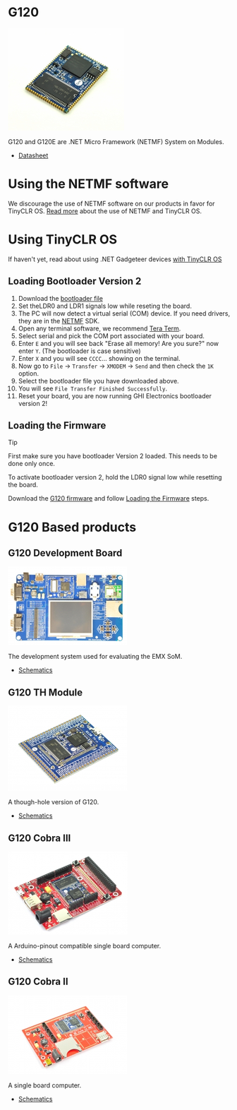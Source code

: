 # G120
![G120](images/g120.jpg)

G120 and G120E are .NET Micro Framework (NETMF) System on Modules.

* [Datasheet]()

# Using the NETMF software
We discourage the use of NETMF software on our products in favor for TinyCLR OS. [Read more](../legacy_products/netmf/intro.md) about the use of NETMF and TinyCLR OS.

# Using TinyCLR OS
If haven't yet, read about using .NET Gadgeteer devices [with TinyCLR OS](../legacy_products/netmf/intro.md#with-tinyclr-os)

## Loading Bootloader Version 2
1. Download the [bootloader file](http://files.ghielectronics.com/downloads/Bootloaders/G120%20Bootloader.2.0.3.ghi)
2. Set theLDR0 and LDR1 signals low while reseting the board.
4. The PC will now detect a virtual serial (COM) device. If you need drivers, they are in the [NETMF](../legacy_products/netmf/intro.md) SDK.
5. Open any terminal software, we recommend [Tera Term](http://ttssh2.osdn.jp/).
6. Select serial and pick the COM port associated with your board.
7. Enter `E` and you will see back "Erase all memory! Are you sure?" now enter `Y`. (The bootloader is case sensitive)
8. Enter `X` and you will see `CCCC`... showing on the terminal.
9. Now go to `File` -> `Transfer` -> `XMODEM` -> `Send` and then check the `1K` option.
10. Select the bootloader file you have downloaded above.
11. You will see `File Transfer Finished Successfully`.
13. Reset your board, you are now running GHI Electronics bootloader version 2!

## Loading the Firmware

> [!Tip]
> First make sure you have bootloader Version 2 loaded. This needs to be done only once.

To activate bootloader version 2, hold the LDR0 signal low while resetting the board.

Download the [G120 firmware](../../tinyclr/downloads.md#g120) and follow [Loading the Firmware](../loaders/bootloader.md#loading-the-firmware) steps.

# G120 Based products
## G120 Development Board
![G120 Dev Board](images/g120dev.jpg) 

The development system used for evaluating the EMX SoM.

* [Schematics]()

## G120 TH Module
![G120 TH Module](images/g120th.jpg) 

A though-hole version of G120.

* [Schematics]()

## G120 Cobra III
![FEZ Cobra III](images/fez_cobra_iii.jpg) 

A Arduino-pinout compatible single board computer.

* [Schematics]()

## G120 Cobra II
![FEZ Cobra II](images/fez_cobra_ii.jpg)  

A single board computer.

* [Schematics]()
